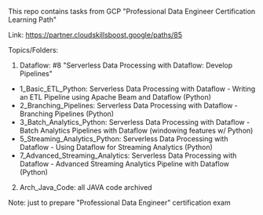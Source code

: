 This repo contains tasks from GCP "Professional Data Engineer Certification Learning Path"

Link: https://partner.cloudskillsboost.google/paths/85

Topics/Folders:
 1. Dataflow: #8 "Serverless Data Processing with Dataflow: Develop Pipelines"
  - 1_Basic_ETL_Python: Serverless Data Processing with Dataflow - Writing an ETL Pipeline using Apache Beam and Dataflow (Python)
  - 2_Branching_Pipelines: Serverless Data Processing with Dataflow - Branching Pipelines (Python)
  - 3_Batch_Analytics_Python: Serverless Data Processing with Dataflow - Batch Analytics Pipelines with Dataflow (windowing features w/ Python)
  - 5_Streaming_Analytics_Python: Serverless Data Processing with Dataflow - Using Dataflow for Streaming Analytics (Python)
  - 7_Advanced_Streaming_Analytics: Serverless Data Processing with Dataflow - Advanced Streaming Analytics Pipeline with Dataflow (Python)

  2. Arch_Java_Code: all JAVA code archived

Note: just to prepare "Professional Data Engineer" certification exam
